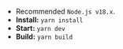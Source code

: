 - Recommended `Node.js v18.x`.
- **Install:** `yarn install`
- **Start:** `yarn dev`
- **Build:** `yarn build`

